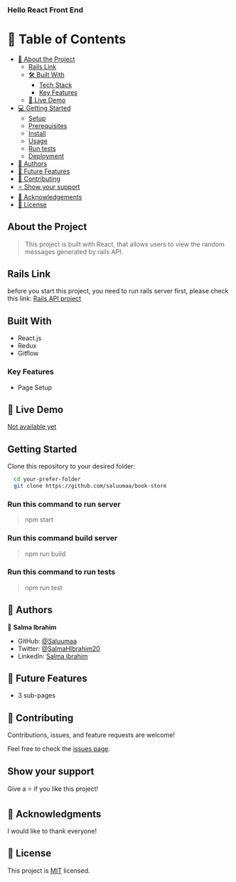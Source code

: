 ### Hello React Front End

# 📗 Table of Contents

- [📖 About the Project](#about-project)
  - [Rails Link](#rails-link) 
  - [🛠 Built With](#built-with)
    - [Tech Stack](#tech-stack)
    - [Key Features](#key-features)
  - [🚀 Live Demo](#live-demo)
- [💻 Getting Started](#getting-started)
  - [Setup](#setup)
  - [Prerequisites](#prerequisites)
  - [Install](#install)
  - [Usage](#usage)
  - [Run tests](#run-tests)
  - [Deployment](#triangular_flag_on_post-deployment)
- [👥 Authors](#authors)
- [🔭 Future Features](#future-features)
- [🤝 Contributing](#contributing)
- [⭐️ Show your support](#support)
- [🙏 Acknowledgements](#acknowledgements)
- [📝 License](#license)

## About the Project

> This project is built with React, that allows users to view the random messages generated by rails API.

## Rails Link
before you start this project, you need to run rails server first, please check this link: [Rails API project](https://github.com/saluumaa/hello-rails-back-end) 

## Built With

- React.js
- Redux
- Gitflow

### Key Features

- Page Setup

## 🚀 Live Demo <a name="live-demo"></a>

[Not available yet]()


## Getting Started

Clone this repository to your desired folder:

```sh
  cd your-prefer-folder
  git clone https://github.com/saluumaa/book-store
```

### Run this command to run server

> npm start

### Run this command build server

> npm run build

### Run this command to run tests

> npm run test

## 👥 Authors <a name="authors"></a>

👤 **Salma Ibrahim**

- GitHub: [@Saluumaa](https://github.com/saluumaa)
- Twitter: [@SalmaHIbrahim20](https://twitter.com/SalmaHIbrahim20)
- LinkedIn: [Salma ibrahim](https://www.linkedin.com/in/salma-ibrahim-78bb5a14a/)

## 🔭 Future Features

- 3 sub-pages

## 🤝 Contributing <a name="contributing"></a>

Contributions, issues, and feature requests are welcome!

Feel free to check the [issues page](https://github.com/saluumaa/hello-react-front-end/issues).

## Show your support

Give a ⭐️ if you like this project!

## 🙏 Acknowledgments

I would like to thank everyone!

## 📝 License

This project is [MIT](./LICENSE.md) licensed.